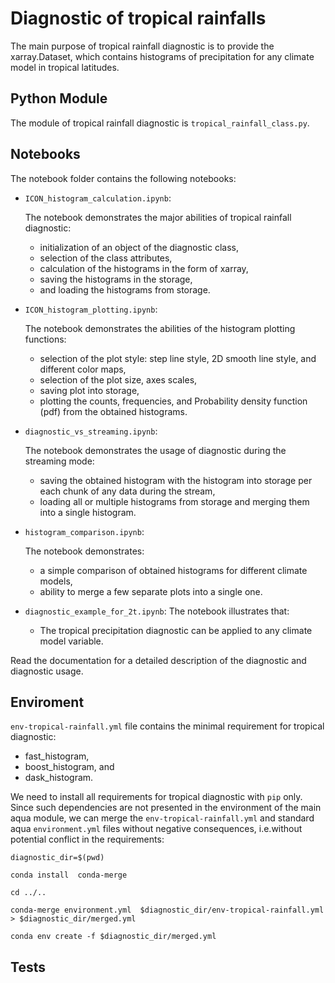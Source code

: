 # Diagnostic of tropical rainfalls

The main purpose of tropical rainfall diagnostic is to provide the xarray.Dataset, which contains histograms of precipitation for any climate model in tropical latitudes. 

## Python Module 

The module of tropical rainfall diagnostic is `tropical_rainfall_class.py`. 


## Notebooks 

The notebook folder contains the following notebooks:
 - `ICON_histogram_calculation.ipynb`: 

    The notebook demonstrates the major abilities of tropical rainfall diagnostic: 
    - initialization of an object of the diagnostic class, 
    - selection of the class attributes,  
    - calculation of the histograms in the form of xarray, 
    - saving the histograms in the storage,
    - and loading the histograms from storage.
 - `ICON_histogram_plotting.ipynb`:

    The notebook demonstrates the abilities of the histogram plotting functions:
    - selection of the plot style: step line style, 2D smooth line style, and different color maps,
    - selection of the plot size, axes scales, 
    - saving plot into storage, 
    - plotting the counts, frequencies, and Probability density function (pdf) from the obtained histograms.
 - `diagnostic_vs_streaming.ipynb`:

    The notebook demonstrates the usage of diagnostic during the streaming mode:
    - saving the obtained histogram with the histogram into storage per each chunk of any data during the stream, 
    - loading all or multiple histograms from storage and merging them into a single histogram. 

 - `histogram_comparison.ipynb`:

    The notebook demonstrates:
    - a simple comparison of obtained histograms for different climate models, 
    - ability to merge a few separate plots into a single one. 

 - `diagnostic_example_for_2t.ipynb`:
    The notebook illustrates that:
    - The tropical precipitation diagnostic can be applied to any climate model variable. 

Read the documentation for a detailed description of the diagnostic and diagnostic usage.

##  Enviroment 

`env-tropical-rainfall.yml` file contains the minimal requirement for tropical diagnostic: 
 - fast_histogram, 
 - boost_histogram, and 
 - dask_histogram. 


We need to install all requirements for tropical diagnostic with `pip` only. Since such dependencies are not presented in the environment of the main aqua module, we can merge the `env-tropical-rainfall.yml` and standard aqua `environment.yml` files without negative consequences, i.e.without potential conflict in the requirements:

```
diagnostic_dir=$(pwd)

conda install  conda-merge 

cd ../..

conda-merge environment.yml  $diagnostic_dir/env-tropical-rainfall.yml > $diagnostic_dir/merged.yml

conda env create -f $diagnostic_dir/merged.yml
```

## Tests




